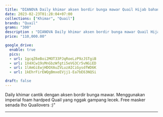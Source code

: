 ```yaml
---
title: "DIANOVA Daily khimar aksen bordir bunga mawar Quail Hijab bahan cerutty magnum"
date: 2023-02-23T01:28:04+07:00
collections: ["Khimar", "Quail"]
brands: "Quail"
grams: "300"
description : "DIANOVA Daily khimar aksen bordir bunga mawar Quail Hijab bahan cerutty magnum"
price: "110,000.00"

google_drive:
  enable: true
  pics:
  - url: 1gcqZ6eBoi2MOT33PJqRoeLzP9zJSTgiB
  - url: 1X4XCw19sMnGbzWfgti5eVG3Cr5vNGiED
  - url: 1lAmGiEwjHDOXAuZVLuzAICiGysdfWD6K
  - url: 1kEhrFirEWQgBmxeEVjj1-Ea7bE63NQSi

draft: false
---
```


Daily khimar cantik dengan aksen bordir bunga mawar. Menggunakan imperial foam hardped Quail yang nggak gampang lecek. Free masker senada lho Quailovers :)"

__________    
 
